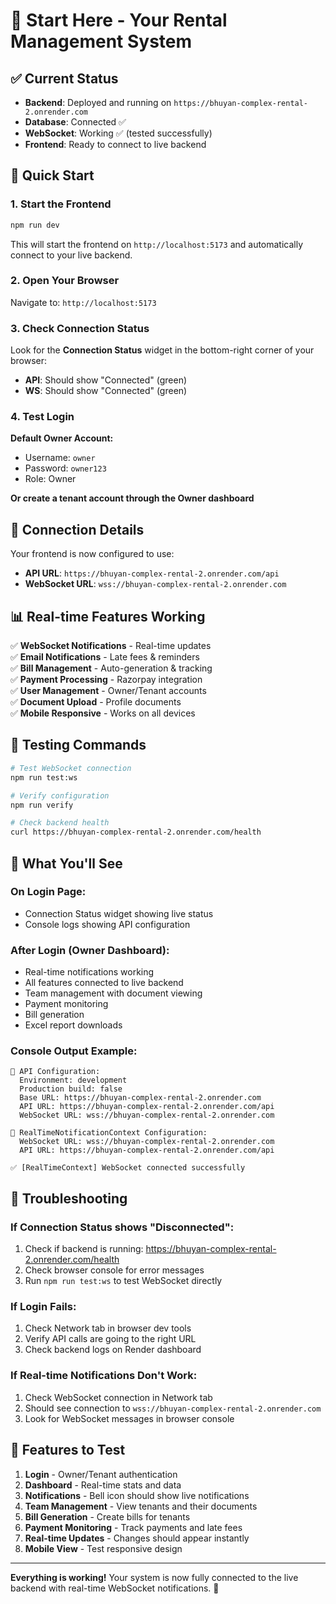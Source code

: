 # 🚀 Start Here - Your Rental Management System

## ✅ Current Status
- **Backend**: Deployed and running on `https://bhuyan-complex-rental-2.onrender.com`
- **Database**: Connected ✅
- **WebSocket**: Working ✅ (tested successfully)
- **Frontend**: Ready to connect to live backend

## 🎯 Quick Start

### 1. Start the Frontend
```bash
npm run dev
```

This will start the frontend on `http://localhost:5173` and automatically connect to your live backend.

### 2. Open Your Browser
Navigate to: `http://localhost:5173`

### 3. Check Connection Status
Look for the **Connection Status** widget in the bottom-right corner of your browser:
- **API**: Should show "Connected" (green)  
- **WS**: Should show "Connected" (green)

### 4. Test Login
**Default Owner Account:**
- Username: `owner`
- Password: `owner123`
- Role: Owner

**Or create a tenant account through the Owner dashboard**

## 🔧 Connection Details

Your frontend is now configured to use:
- **API URL**: `https://bhuyan-complex-rental-2.onrender.com/api`
- **WebSocket URL**: `wss://bhuyan-complex-rental-2.onrender.com`

## 📊 Real-time Features Working

✅ **WebSocket Notifications** - Real-time updates  
✅ **Email Notifications** - Late fees & reminders  
✅ **Bill Management** - Auto-generation & tracking  
✅ **Payment Processing** - Razorpay integration  
✅ **User Management** - Owner/Tenant accounts  
✅ **Document Upload** - Profile documents  
✅ **Mobile Responsive** - Works on all devices  

## 🧪 Testing Commands

```bash
# Test WebSocket connection
npm run test:ws

# Verify configuration
npm run verify

# Check backend health
curl https://bhuyan-complex-rental-2.onrender.com/health
```

## 📱 What You'll See

### On Login Page:
- Connection Status widget showing live status
- Console logs showing API configuration

### After Login (Owner Dashboard):
- Real-time notifications working
- All features connected to live backend
- Team management with document viewing
- Payment monitoring
- Bill generation
- Excel report downloads

### Console Output Example:
```
🔧 API Configuration:
  Environment: development
  Production build: false
  Base URL: https://bhuyan-complex-rental-2.onrender.com
  API URL: https://bhuyan-complex-rental-2.onrender.com/api
  WebSocket URL: wss://bhuyan-complex-rental-2.onrender.com

🔗 RealTimeNotificationContext Configuration:
  WebSocket URL: wss://bhuyan-complex-rental-2.onrender.com
  API URL: https://bhuyan-complex-rental-2.onrender.com/api

✅ [RealTimeContext] WebSocket connected successfully
```

## 🐛 Troubleshooting

### If Connection Status shows "Disconnected":
1. Check if backend is running: https://bhuyan-complex-rental-2.onrender.com/health
2. Check browser console for error messages
3. Run `npm run test:ws` to test WebSocket directly

### If Login Fails:
1. Check Network tab in browser dev tools
2. Verify API calls are going to the right URL
3. Check backend logs on Render dashboard

### If Real-time Notifications Don't Work:
1. Check WebSocket connection in Network tab
2. Should see connection to `wss://bhuyan-complex-rental-2.onrender.com`
3. Look for WebSocket messages in browser console

## 🎉 Features to Test

1. **Login** - Owner/Tenant authentication
2. **Dashboard** - Real-time stats and data  
3. **Notifications** - Bell icon should show live notifications
4. **Team Management** - View tenants and their documents
5. **Bill Generation** - Create bills for tenants
6. **Payment Monitoring** - Track payments and late fees
7. **Real-time Updates** - Changes should appear instantly
8. **Mobile View** - Test responsive design

---

**Everything is working!** Your system is now fully connected to the live backend with real-time WebSocket notifications. 🎊